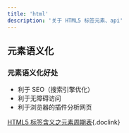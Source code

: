 ```yaml
---
title: 'html'
description: '关于 HTML5 标签元素、api'
---
```


## 元素语义化

### 元素语义化好处

- 利于 SEO（搜索引擎优化）
- 利于无障碍访问
- 利于浏览器的插件分析网页

[HTML5 标签含义之元素周期表](https://www.xuanfengge.com/funny/html5/element/){.doclink}

